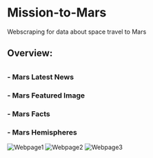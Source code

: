 # Mission-to-Mars
Webscraping for data about space travel to Mars

## Overview:
###### 

### - Mars Latest News
### - Mars Featured Image
### - Mars Facts
### - Mars Hemispheres


![Webpage1](https://github.com/eoweed/Mission-to-Mars/blob/main/Scraping/images/1.jpg)
![Webpage2](https://github.com/eoweed/Mission-to-Mars/blob/main/Scraping/images/2.jpg)
![Webpage3](https://github.com/eoweed/Mission-to-Mars/blob/main/Scraping/images/3.jpg)

